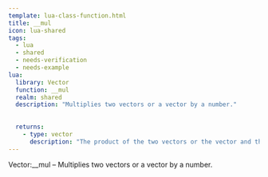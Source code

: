 ```yaml
---
template: lua-class-function.html
title: __mul
icon: lua-shared
tags:
  - lua
  - shared
  - needs-verification
  - needs-example
lua:
  library: Vector
  function: __mul
  realm: shared
  description: "Multiplies two vectors or a vector by a number."
  
  
  returns:
    - type: vector
      description: "The product of the two vectors or the vector and the number."
---
```


<div class="lua__search__keywords">
Vector:__mul &#x2013; Multiplies two vectors or a vector by a number.
</div>
